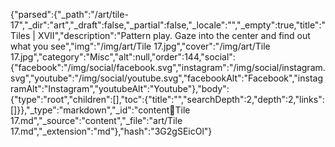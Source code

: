 {"parsed":{"_path":"/art/tile-17","_dir":"art","_draft":false,"_partial":false,"_locale":"","_empty":true,"title":"Tiles | XVII","description":"Pattern play. Gaze into the center and find out what you see","img":"/img/art/Tile 17.jpg","cover":"/img/art/Tile 17.jpg","category":"Misc","alt":null,"order":144,"social":{"facebook":"/img/social/facebook.svg","instagram":"/img/social/instagram.svg","youtube":"/img/social/youtube.svg","facebookAlt":"Facebook","instagramAlt":"Instagram","youtubeAlt":"Youtube"},"body":{"type":"root","children":[],"toc":{"title":"","searchDepth":2,"depth":2,"links":[]}},"_type":"markdown","_id":"content:art:Tile 17.md","_source":"content","_file":"art/Tile 17.md","_extension":"md"},"hash":"3G2gSEicOl"}